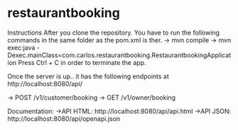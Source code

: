 # restaurantbooking

Instructions
After you clone the repository. You have to run the following commands in the same folder as the pom.xml is ther.
-> mvn compile
-> mvn exec:java -Dexec.mainClass=com.carlos.restaurantbooking.RestaurantbookingApplication
Press Ctrl + C in order to terminate the app.


Once the server is up.. it has the following endpoints at  http://localhost:8080/api/

-> POST /v1/customer/booking
-> GET /v1/owner/booking

Documentation:
->API HTML: http://localhost:8080/api/api.html
->API JSON: http://localhost:8080/api/openapi.json
